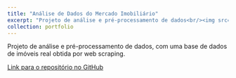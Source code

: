 ```yaml
---
title: "Análise de Dados do Mercado Imobiliário"
excerpt: "Projeto de análise e pré-processamento de dados<br/><img src='/images/real-estate-market.jpg'>"
collection: portfolio
---
```


Projeto de análise e pré-processamento de dados, com uma base de dados de imóveis real obtida por web scraping.

[Link para o repositório no GitHub](https://github.com/lcfdiniz/puc-rio/tree/main/real-estate-market)

